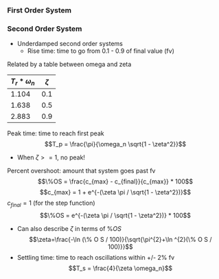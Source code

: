 ### First Order System

### Second Order System
- Underdamped second order systems
    - Rise time: time to go from 0.1 - 0.9 of final value (fv)

Related by a table between omega and zeta


| $T_r * \omega_n$ | $\zeta$ |
| ------- | ----------- |
| 1.104 | 0.1 |
| 1.638 | 0.5 |
| 2.883 | 0.9 |

Peak time: time to reach first peak
$$T_p = \frac{\pi}{\omega_n \sqrt{1 - \zeta^2}}$$
- When $\zeta >= 1$, no peak!

Percent overshoot: amount that system goes past fv
$$\%OS = \frac{c_{max} - c_{final}}{c_{max}} * 100$$
$$c_{max} = 1 + e^{-(\zeta \pi / \sqrt{1 - \zeta^2})}$$
$c_{final} = 1$ (for the step function)
$$\%OS = e^{-(\zeta \pi / \sqrt{1 - \zeta^2})} * 100$$
- Can also describe $\zeta$ in terms of $\%OS$
$$\zeta=\frac{-\ln (\% O S / 100)}{\sqrt{\pi^{2}+\ln ^{2}(\% O S / 100)}}$$
- Settling time: time to reach oscillations within +/- 2% fv
$$T_s = \frac{4}{\zeta \omega_n}$$